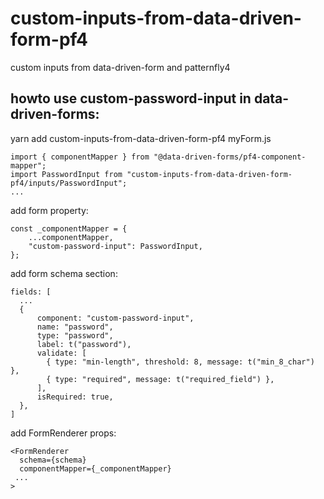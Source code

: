 # custom-inputs-from-data-driven-form-pf4
custom inputs from data-driven-form and patternfly4

## howto use custom-password-input in data-driven-forms:
yarn add custom-inputs-from-data-driven-form-pf4
myForm.js
```
import { componentMapper } from "@data-driven-forms/pf4-component-mapper";
import PasswordInput from "custom-inputs-from-data-driven-form-pf4/inputs/PasswordInput";
...
```
add form property:
```
const _componentMapper = {
    ...componentMapper,
    "custom-password-input": PasswordInput,
};
```

add form schema section:
```
fields: [
  ...
  {
      component: "custom-password-input",
      name: "password",
      type: "password",
      label: t("password"),
      validate: [
        { type: "min-length", threshold: 8, message: t("min_8_char") },
        { type: "required", message: t("required_field") },
      ],
      isRequired: true,
  },
]
```

add FormRenderer props:
```
<FormRenderer
  schema={schema}
  componentMapper={_componentMapper}
 ...
>
```
